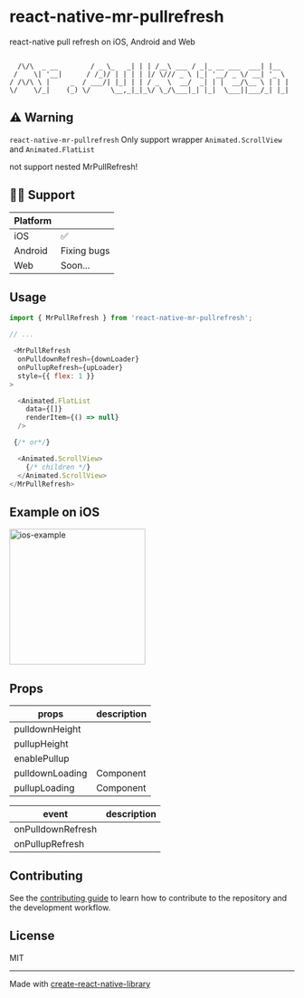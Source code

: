 # react-native-mr-pullrefresh

react-native pull refresh on iOS, Android and Web

```

  /\/\  _ __        / _ \_   _| | | /__\ ___ / _|_ __ ___  ___| |__
 /    \| '__|      / /_)/ | | | | |/ \/// _ \ |_| '__/ _ \/ __| '_ \
/ /\/\ \ |     _  / ___/| |_| | | / _  \  __/  _| | |  __/\__ \ | | |
\/    \/_|    (_) \/     \__,_|_|_\/ \_/\___|_| |_|  \___||___/_| |_|

```

## ⚠️ Warning
`react-native-mr-pullrefresh` Only support wrapper `Animated.ScrollView` and `Animated.FlatList`

not support nested MrPullRefresh!

## 💪🏻 Support
| Platform |             |
| -------- | ----------- |
| iOS      | ✅           |
| Android  | Fixing bugs |
| Web      | Soon...     |


<!-- ## Installation

```sh
npm install react-native-mr-pullrefresh
``` -->

## Usage

```js
import { MrPullRefresh } from 'react-native-mr-pullrefresh';

// ...

 <MrPullRefresh
  onPulldownRefresh={downLoader}
  onPullupRefresh={upLoader}
  style={{ flex: 1 }}
>

  <Animated.FlatList
    data={[]}
    renderItem={() => null}
  />

 {/* or*/}

  <Animated.ScrollView>
    {/* children */}
  </Animated.ScrollView>
</MrPullRefresh>
```

## Example on iOS
<img src="./gifs/ddd.gif" alt="ios-example" width="240">

## Props
| props           | description |
| --------------- | ----------- |
| pulldownHeight  |             |
| pullupHeight    |             |
| enablePullup    |             |
| pulldownLoading | Component   |
| pullupLoading   | Component   |

| event             | description |
| ----------------- | ----------- |
| onPulldownRefresh |             |
| onPullupRefresh   |             |


## Contributing

See the [contributing guide](CONTRIBUTING.md) to learn how to contribute to the repository and the development workflow.

## License

MIT

---

Made with [create-react-native-library](https://github.com/callstack/react-native-builder-bob)
